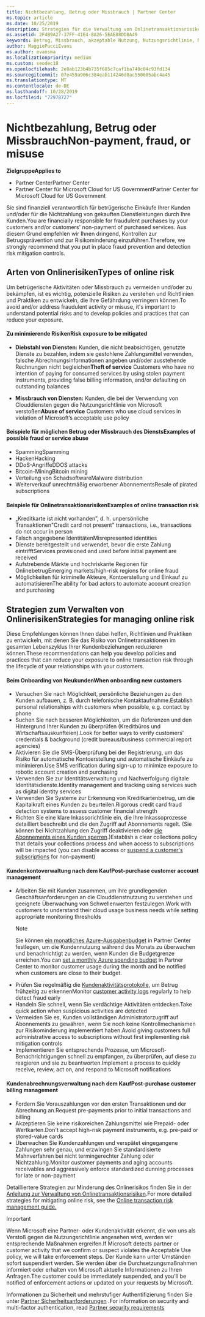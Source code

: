 ```yaml
---
title: Nichtbezahlung, Betrug oder Missbrauch | Partner Center
ms.topic: article
ms.date: 10/25/2019
description: Strategien für die Verwaltung von Onlinetransaktionsrisiken, einschließlich der Nichtzahlung von Waren und Dienstleistungen durch den Kunden sowie betrügerische Aktivitäten oder Missbrauch
ms.assetid: 2F4B9A27-37FF-41E4-8A26-5EAE88DD8A49
keywords: Betrug, Missbrauch, akzeptable Nutzung, Nutzungsrichtlinie, Nichtzahlung, Kunde bezahlt die Rechnung nicht, Onlinerisiko, Diebstahl von Diensten, Dienstmissbrauch, Abonnements aussetzen
author: MaggiePucciEvans
ms.author: evansma
ms.localizationpriority: medium
ms.custom: seodec18
ms.openlocfilehash: 2e8ab123b4b735f685c7caf1ba740c04c93fd134
ms.sourcegitcommit: 07e459a906c384eab114246d0ac550605abc4a45
ms.translationtype: MT
ms.contentlocale: de-DE
ms.lasthandoff: 10/28/2019
ms.locfileid: "72978727"
---
```

# <a name="non-payment-fraud-or-misuse"></a><span data-ttu-id="d5843-104">Nichtbezahlung, Betrug oder Missbrauch</span><span class="sxs-lookup"><span data-stu-id="d5843-104">Non-payment, fraud, or misuse</span></span>

<span data-ttu-id="d5843-105">**Zielgruppe**</span><span class="sxs-lookup"><span data-stu-id="d5843-105">**Applies to**</span></span>

-  <span data-ttu-id="d5843-106">Partner Center</span><span class="sxs-lookup"><span data-stu-id="d5843-106">Partner Center</span></span>
-  <span data-ttu-id="d5843-107">Partner Center für Microsoft Cloud for US Government</span><span class="sxs-lookup"><span data-stu-id="d5843-107">Partner Center for Microsoft Cloud for US Government</span></span>



<span data-ttu-id="d5843-108">Sie sind finanziell verantwortlich für betrügerische Einkäufe Ihrer Kunden und/oder für die Nichtzahlung von gekauften Dienstleistungen durch Ihre Kunden.</span><span class="sxs-lookup"><span data-stu-id="d5843-108">You are financially responsible for fraudulent purchases by your customers and/or customers' non-payment of purchased services.</span></span> <span data-ttu-id="d5843-109">Aus diesem Grund empfehlen wir Ihnen dringend, Kontrollen zur Betrugsprävention und zur Risikominderung einzuführen.</span><span class="sxs-lookup"><span data-stu-id="d5843-109">Therefore, we strongly recommend that you put in place fraud prevention and detection risk mitigation controls.</span></span>

## <a name="types-of-online-risk"></a><span data-ttu-id="d5843-110">Arten von Onlinerisiken</span><span class="sxs-lookup"><span data-stu-id="d5843-110">Types of online risk</span></span>

<span data-ttu-id="d5843-111">Um betrügerische Aktivitäten oder Missbrauch zu vermeiden und/oder zu bekämpfen, ist es wichtig, potenzielle Risiken zu verstehen und Richtlinien und Praktiken zu entwickeln, die Ihre Gefährdung verringern können.</span><span class="sxs-lookup"><span data-stu-id="d5843-111">To avoid and/or address fraudulent activity or misuse, it's important to understand potential risks and to develop policies and practices that can reduce your exposure.</span></span>

#### <a name="risk-exposure-to-be-mitigated"></a><span data-ttu-id="d5843-112">Zu minimierende Risiken</span><span class="sxs-lookup"><span data-stu-id="d5843-112">Risk exposure to be mitigated</span></span>

- <span data-ttu-id="d5843-113">**Diebstahl von Diensten:** Kunden, die nicht beabsichtigen, genutzte Dienste zu bezahlen, indem sie gestohlene Zahlungsmittel verwenden, falsche Abrechnungsinformationen angeben und/oder ausstehende Rechnungen nicht begleichen</span><span class="sxs-lookup"><span data-stu-id="d5843-113">**Theft of service** Customers who have no intention of paying for consumed services by using stolen payment instruments, providing false billing information, and/or defaulting on outstanding balances</span></span>

- <span data-ttu-id="d5843-114">**Missbrauch von Diensten:** Kunden, die bei der Verwendung von Clouddiensten gegen die Nutzungsrichtlinie von Microsoft verstoßen</span><span class="sxs-lookup"><span data-stu-id="d5843-114">**Abuse of service** Customers who use cloud services in violation of Microsoft’s acceptable use policy</span></span>

#### <a name="examples-of-possible-fraud-or-service-abuse"></a><span data-ttu-id="d5843-115">Beispiele für möglichen Betrug oder Missbrauch des Diensts</span><span class="sxs-lookup"><span data-stu-id="d5843-115">Examples of possible fraud or service abuse</span></span>
- <span data-ttu-id="d5843-116">Spamming</span><span class="sxs-lookup"><span data-stu-id="d5843-116">Spamming</span></span>
- <span data-ttu-id="d5843-117">Hacken</span><span class="sxs-lookup"><span data-stu-id="d5843-117">Hacking</span></span>
- <span data-ttu-id="d5843-118">DDoS-Angriffe</span><span class="sxs-lookup"><span data-stu-id="d5843-118">DDOS attacks</span></span>
- <span data-ttu-id="d5843-119">Bitcoin-Mining</span><span class="sxs-lookup"><span data-stu-id="d5843-119">Bitcoin mining</span></span>
- <span data-ttu-id="d5843-120">Verteilung von Schadsoftware</span><span class="sxs-lookup"><span data-stu-id="d5843-120">Malware distribution</span></span>
- <span data-ttu-id="d5843-121">Weiterverkauf unrechtmäßig erworbener Abonnements</span><span class="sxs-lookup"><span data-stu-id="d5843-121">Resale of pirated subscriptions</span></span> 

#### <a name="examples-of-online-transaction-risk"></a><span data-ttu-id="d5843-122">Beispiele für Onlinetransaktionsrisiken</span><span class="sxs-lookup"><span data-stu-id="d5843-122">Examples of online transaction risk</span></span>
- <span data-ttu-id="d5843-123">„Kreditkarte ist nicht vorhanden”, d. h. unpersönliche Transaktionen</span><span class="sxs-lookup"><span data-stu-id="d5843-123">"Credit card not present" transactions, i.e., transactions do not occur in person</span></span>
- <span data-ttu-id="d5843-124">Falsch angegebene Identitäten</span><span class="sxs-lookup"><span data-stu-id="d5843-124">Misrepresented identities</span></span>
- <span data-ttu-id="d5843-125">Dienste bereitgestellt und verwendet, bevor die erste Zahlung eintrifft</span><span class="sxs-lookup"><span data-stu-id="d5843-125">Services provisioned and used before initial payment are received</span></span>
- <span data-ttu-id="d5843-126">Aufstrebende Märkte und hochriskante Regionen für Onlinebetrug</span><span class="sxs-lookup"><span data-stu-id="d5843-126">Emerging markets/high-risk regions for online fraud</span></span>
- <span data-ttu-id="d5843-127">Möglichkeiten für kriminelle Akteure, Kontoerstellung und Einkauf zu automatisieren</span><span class="sxs-lookup"><span data-stu-id="d5843-127">The ability for bad actors to automate account creation and purchasing</span></span>

## <a name="strategies-for-managing-online-risk"></a><span data-ttu-id="d5843-128">Strategien zum Verwalten von Onlinerisiken</span><span class="sxs-lookup"><span data-stu-id="d5843-128">Strategies for managing online risk</span></span>

<span data-ttu-id="d5843-129">Diese Empfehlungen können Ihnen dabei helfen, Richtlinien und Praktiken zu entwickeln, mit denen Sie das Risiko von Onlinetransaktionen im gesamten Lebenszyklus Ihrer Kundenbeziehungen reduzieren können.</span><span class="sxs-lookup"><span data-stu-id="d5843-129">These recommendations can help you develop policies and practices that can reduce your exposure to online transaction risk through the lifecycle of your relationships with your customers.</span></span>  

#### <a name="when-onboarding-new-customers"></a><span data-ttu-id="d5843-130">Beim Onboarding von Neukunden</span><span class="sxs-lookup"><span data-stu-id="d5843-130">When onboarding new customers</span></span>
- <span data-ttu-id="d5843-131">Versuchen Sie nach Möglichkeit, persönliche Beziehungen zu den Kunden aufbauen, z. B. durch telefonische Kontaktaufnahme.</span><span class="sxs-lookup"><span data-stu-id="d5843-131">Establish personal relationships with customers when possible, e.g. contact by phone</span></span>
- <span data-ttu-id="d5843-132">Suchen Sie nach besseren Möglichkeiten, um die Referenzen und den Hintergrund Ihrer Kunden zu überprüfen (Kreditbüros und Wirtschaftsauskunfteien).</span><span class="sxs-lookup"><span data-stu-id="d5843-132">Look for better ways to verify customers' credentials & background (credit bureaus/business commercial report agencies)</span></span> 
- <span data-ttu-id="d5843-133">Aktivieren Sie die SMS-Überprüfung bei der Registrierung, um das Risiko für automatische Kontoerstellung und automatische Einkäufe zu minimieren.</span><span class="sxs-lookup"><span data-stu-id="d5843-133">Use SMS verification during sign-up to minimize exposure to robotic account creation and purchasing</span></span>
- <span data-ttu-id="d5843-134">Verwenden Sie zur Identitätsverwaltung und Nachverfolgung digitale Identitätsdienste.</span><span class="sxs-lookup"><span data-stu-id="d5843-134">Identity management and tracking using services such as digital identity services</span></span>
- <span data-ttu-id="d5843-135">Verwenden Sie Systeme zur Erkennung von Kreditkartenbetrug, um die Kapitalkraft eines Kunden zu beurteilen.</span><span class="sxs-lookup"><span data-stu-id="d5843-135">Rigorous credit card fraud detection systems to assess customer financial strength</span></span>
- <span data-ttu-id="d5843-136">Richten Sie eine klare Inkassorichtlinie ein, die Ihre Inkassoprozesse detailliert beschreibt und die den Zugriff auf Abonnements regelt. (Sie können bei Nichtzahlung den Zugriff deaktivieren oder [die Abonnements eines Kunden sperren](suspend-a-subscription.md).)</span><span class="sxs-lookup"><span data-stu-id="d5843-136">Establish a clear collections policy that details your collections process and when access to subscriptions will be impacted (you can disable access or [suspend a customer's subscriptions](suspend-a-subscription.md) for non-payment)</span></span>

#### <a name="post-purchase-customer-account-management"></a><span data-ttu-id="d5843-137">Kundenkontoverwaltung nach dem Kauf</span><span class="sxs-lookup"><span data-stu-id="d5843-137">Post-purchase customer account management</span></span>
- <span data-ttu-id="d5843-138">Arbeiten Sie mit Kunden zusammen, um ihre grundlegenden Geschäftsanforderungen an die Clouddienstnutzung zu verstehen und geeignete Überwachung von Schwellenwerten festzulegen.</span><span class="sxs-lookup"><span data-stu-id="d5843-138">Work with customers to understand their cloud usage business needs while setting appropriate monitoring thresholds</span></span>
    > [!NOTE]  
    >  <span data-ttu-id="d5843-139">Sie können [ein monatliches Azure-Ausgabenbudget](set-an-azure-spending-budget-for-your-customers.md) in Partner Center festlegen, um die Kundennutzung während des Monats zu überwachen und benachrichtigt zu werden, wenn Kunden die Budgetgrenze erreichen.</span><span class="sxs-lookup"><span data-stu-id="d5843-139">You can [set a monthly Azure spending budget](set-an-azure-spending-budget-for-your-customers.md) in Partner Center to monitor customer usage during the month and be notified when customers are close to their budget.</span></span>
- <span data-ttu-id="d5843-140">Prüfen Sie regelmäßig die [Kundenaktivitätsprotokolle](activity-logs.md), um Betrug frühzeitig zu erkennen</span><span class="sxs-lookup"><span data-stu-id="d5843-140">Monitor [customer activity logs](activity-logs.md) regularly to help detect fraud early</span></span>
- <span data-ttu-id="d5843-141">Handeln Sie schnell, wenn Sie verdächtige Aktivitäten entdecken.</span><span class="sxs-lookup"><span data-stu-id="d5843-141">Take quick action when suspicious activities are detected</span></span>
- <span data-ttu-id="d5843-142">Vermeiden Sie es, Kunden vollständigen Administratorzugriff auf Abonnements zu gewähren, wenn Sie noch keine Kontrollmechanismen zur Risikominderung implementiert haben.</span><span class="sxs-lookup"><span data-stu-id="d5843-142">Avoid giving customers full administrative access to subscriptions without first implementing risk mitigation controls</span></span>
- <span data-ttu-id="d5843-143">Implementieren Sie entsprechende Prozesse, um Microsoft-Benachrichtigungen schnell zu empfangen, zu überprüfen, auf diese zu reagieren und sie zu beantworten.</span><span class="sxs-lookup"><span data-stu-id="d5843-143">Implement a process to quickly receive, review, act on, and respond to Microsoft notifications</span></span>

#### <a name="post-purchase-customer-billing-management"></a><span data-ttu-id="d5843-144">Kundenabrechnungsverwaltung nach dem Kauf</span><span class="sxs-lookup"><span data-stu-id="d5843-144">Post-purchase customer billing management</span></span>
- <span data-ttu-id="d5843-145">Fordern Sie Vorauszahlungen vor den ersten Transaktionen und der Abrechnung an.</span><span class="sxs-lookup"><span data-stu-id="d5843-145">Request pre-payments prior to initial transactions and billing</span></span> 
- <span data-ttu-id="d5843-146">Akzeptieren Sie keine risikoreichen Zahlungsmittel wie Prepaid- oder Wertkarten.</span><span class="sxs-lookup"><span data-stu-id="d5843-146">Don't accept high-risk payment instruments, e.g. pre-paid or stored-value cards</span></span>
- <span data-ttu-id="d5843-147">Überwachen Sie Kundenzahlungen und verspätet eingegangene Zahlungen sehr genau, und erzwingen Sie standardisierte Mahnverfahren bei nicht termingerechter Zahlung oder Nichtzahlung.</span><span class="sxs-lookup"><span data-stu-id="d5843-147">Monitor customer payments and aging accounts receivables and aggressively enforce standardized dunning processes for late or non-payment</span></span>

<span data-ttu-id="d5843-148">Detailliertere Strategien zur Minderung des Onlinerisikos finden Sie in der [Anleitung zur Verwaltung von Onlinetransaktionsrisiken](https://assets.windowsphone.com/7d885238-e13b-4f10-a682-3d5adacd2859/CSP-PartnerRiskGuide-APSFinal_InvariantCulture_Default.zip).</span><span class="sxs-lookup"><span data-stu-id="d5843-148">For more detailed strategies for mitigating online risk, see the [Online transaction risk management guide.](https://assets.windowsphone.com/7d885238-e13b-4f10-a682-3d5adacd2859/CSP-PartnerRiskGuide-APSFinal_InvariantCulture_Default.zip)</span></span>

> [!IMPORTANT]  
> <span data-ttu-id="d5843-149">Wenn Microsoft eine Partner- oder Kundenaktivität erkennt, die von uns als Verstoß gegen die Nutzungsrichtlinie angesehen wird, werden wir entsprechende Maßnahmen ergreifen.</span><span class="sxs-lookup"><span data-stu-id="d5843-149">If Microsoft detects partner or customer activity that we confirm or suspect violates the Acceptable Use policy, we will take enforcement steps.</span></span> <span data-ttu-id="d5843-150">Der Kunde kann unter Umständen sofort suspendiert werden. Sie werden über die Durchsetzungsmaßnahmen informiert oder erhalten von Microsoft aktuelle Informationen zu Ihren Anfragen.</span><span class="sxs-lookup"><span data-stu-id="d5843-150">The customer could be immediately suspended, and you'll be notified of enforcement actions or updated on your requests by Microsoft.</span></span>

 <span data-ttu-id="d5843-151">Informationen zu Sicherheit und mehrstufiger Authentifizierung finden Sie unter [Partner Sicherheitsanforderungen](partner-security-requirements.md) .</span><span class="sxs-lookup"><span data-stu-id="d5843-151">For information on security and multi-factor authentication, read [Partner security requirements](partner-security-requirements.md)</span></span>

 



